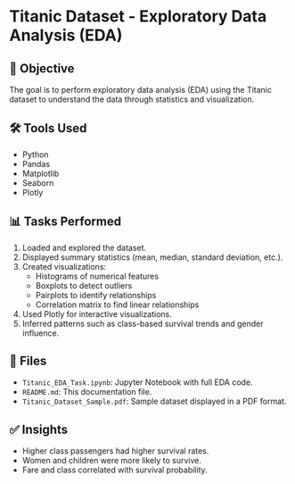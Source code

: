 # Titanic Dataset - Exploratory Data Analysis (EDA)

## 📌 Objective
The goal is to perform exploratory data analysis (EDA) using the Titanic dataset to understand the data through statistics and visualization.

## 🛠 Tools Used
- Python
- Pandas
- Matplotlib
- Seaborn
- Plotly

## 📊 Tasks Performed
1. Loaded and explored the dataset.
2. Displayed summary statistics (mean, median, standard deviation, etc.).
3. Created visualizations:
   - Histograms of numerical features
   - Boxplots to detect outliers
   - Pairplots to identify relationships
   - Correlation matrix to find linear relationships
4. Used Plotly for interactive visualizations.
5. Inferred patterns such as class-based survival trends and gender influence.

## 📁 Files
- `Titanic_EDA_Task.ipynb`: Jupyter Notebook with full EDA code.
- `README.md`: This documentation file.
- `Titanic_Dataset_Sample.pdf`: Sample dataset displayed in a PDF format.

## ✅ Insights
- Higher class passengers had higher survival rates.
- Women and children were more likely to survive.
- Fare and class correlated with survival probability.
